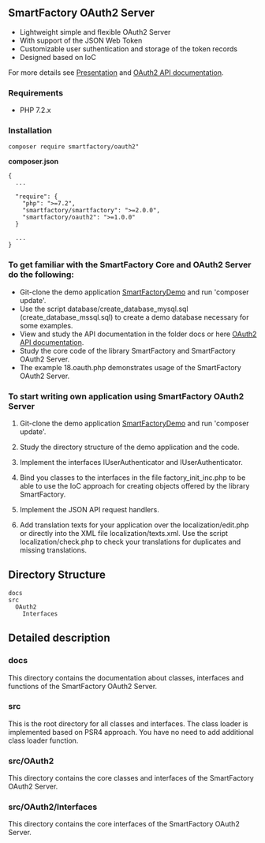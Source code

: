 ## SmartFactory OAuth2 Server

- Lightweight simple and flexible OAuth2 Server
- With support of the JSON Web Token
- Customizable user suthentication and storage of the token records
- Designed based on IoC 

For more details see [Presentation](http://php-smart-factory.org/oauth2_presentation.pdf) and
[OAuth2 API documentation](http://php-smart-factory.org/oauth2/).

### Requirements

- PHP 7.2.x

### Installation

```
composer require smartfactory/oauth2"
```

**composer.json**
 
```
{
  ...

  "require": {
    "php": ">=7.2",
    "smartfactory/smartfactory": ">=2.0.0",
    "smartfactory/oauth2": ">=1.0.0"
  }
  
  ...
}
```

### To get familiar with the SmartFactory Core and OAuth2 Server do the following:

- Git-clone the demo application [SmartFactoryDemo](https://github.com/oschildt/SmartFactoryDemo) and run 'composer update'.
- Use the script database/create_database_mysql.sql (create_database_mssql.sql) to create a demo database necessary for some examples.
- View and study the API documentation in the folder docs or here [OAuth2 API documentation](http://php-smart-factory.org/oauth2/).
- Study the core code of the library SmartFactory and SmartFactory OAuth2 Server.
- The example 18.oauth.php demonstrates usage of the SmartFactory OAuth2 Server.

### To start writing own application using SmartFactory OAuth2 Server

1. Git-clone the demo application [SmartFactoryDemo](https://github.com/oschildt/SmartFactoryDemo) and run 'composer update'.

2. Study the directory structure of the demo application and the code.

3. Implement the interfaces IUserAuthenticator and IUserAuthenticator. 

4. Bind you classes to the interfaces in the file factory_init_inc.php to be able to use the IoC approach for creating objects offered by the library SmartFactory.

7. Implement the JSON API request handlers.

8. Add translation texts for your application over the localization/edit.php or directly into the XML file localization/texts.xml.  Use the script localization/check.php to check your translations for duplicates and missing translations.

## Directory Structure 

```
docs
src
  OAuth2
    Interfaces
```

## Detailed description

### docs
This directory contains the documentation about classes, interfaces and functions of the SmartFactory OAuth2 Server.

### src
This is the root directory for all classes and interfaces. The class loader is implemented based on PSR4 approach. You have no need to add additional class loader function.

### src/OAuth2
This directory contains the core classes and interfaces of the SmartFactory OAuth2 Server.

### src/OAuth2/Interfaces
This directory contains the core interfaces of the SmartFactory OAuth2 Server.


